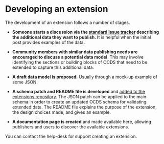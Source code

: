 # Developing an extension

The development of an extension follows a number of stages.

- **Someone starts a discussion via the [standard issue tracker](https://github.com/open-contracting/standard/issues) describing the additional data they want to publish.** It is helpful when the initial post provides examples of the data.

- **Community members with similar data publishing needs are encouraged to discuss a potential data model**. This may involve identifying the sections or building blocks of OCDS that need to be extended to capture this additional data.

- **A draft data model is proposed**. Usually through a mock-up example of some JSON.

- **A schema patch and README file is developed** and [added to the extensions repository](https://github.com/open-contracting/implementation-and-extensions). The JSON patch can be applied to the main schema in order to create an updated OCDS schema for validating extended data. The README file explains the purpose of the extension, the design choices made, and gives an example.

- **A documentation page is created** and made available here, allowing publishers and users to discover the available extensions. 

You can contact the help-desk for support creating an extension. 